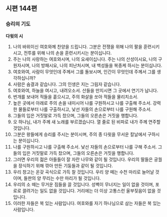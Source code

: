 ## 시편 144편

### 승리의 기도
**다윗의 시**
1. 나의 바위이신 여호와께 찬양을 드립니다. 그분은 전쟁을 위해 나의 팔을 훈련시키시고, 전투를 위해 나의 손을 훈련시키시는 분이십니다.
2. 주는 나의 사랑하는 여호와시며, 나의 요새이십니다. 주는 나의 산성이시요, 나의 구원자시며, 나의 방패시요, 나의 피난처시며, 내 백성들을 복종케 하시는 분이십니다.
3. 여호와여, 사람이 무엇인데 주께서 그를 돌보시며, 인간이 무엇인데 주께서 그를 생각하십니까?
4. 사람은 숨결과 같습니다. 그의 인생은 지는 그림자 같습니다.
5. 여호와여, 하늘을 여시고, 내려오소서. 산들을 만지시면 그 곳에서 연기가 납니다.
6. 번개를 보내어 적들을 흩으시고, 주의 화살을 쏘아 적들을 물리치소서.
7. 높은 곳에서 아래로 주의 손을 내미시어 나를 구원하시고 나를 구출해 주소서. 강력한 물들로부터 나를 구출하시고, 낯선 자들의 손으로부터 나를 구원해 주소서.
8. 그들의 입은 거짓말로 가득 찼으며, 그들의 오른손은 거짓을 행합니다.
9. 오 하나님, 내가 주께 새 노래를 부르겠습니다. 열 줄로 된 비파로 내가 주께 연주할 것입니다.
10. 그분은 왕들에게 승리를 주시는 분이시며, 주의 종 다윗을 무서운 칼날에서 구하시는 분이십니다.
11. 나를 구원하시고 나를 구출해 주소서. 낯선 자들의 손으로부터 나를 구해 주소서. 그들의 입은 거짓말로 가득 찼으며, 그들의 오른손은 거짓을 행합니다.
12. 그러면 우리의 젊은 아들들이 잘 자란 나무와 같이 될 것입니다. 우리의 딸들은 궁궐을 장식하기 위해 깎아 만든 기둥들과 같이 될 것입니다.
13. 우리 창고는 온갖 곡식으로 가득 찰 것입니다. 우리 양 떼는 수천 마리로 늘어날 것이며, 들판의 양 무리는 수만 마리가 될 것입니다.
14. 우리의 소 떼는 무거운 짐들을 끌 것입니다. 성벽이 무너지는 일이 없을 것이며, 포로로 끌려가는 일도 없을 것입니다. 거리에는 더 이상 고통스런 울부짖음이 없을 것입니다.
15. 이러한 자들은 복 있는 사람입니다. 여호와를 자기 하나님으로 삼는 자들은 복 있는 사람입니다.